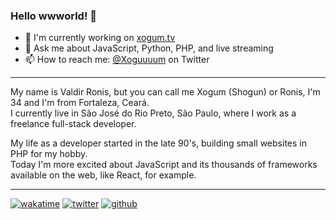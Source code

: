 ### Hello wwworld! 👋

- 🔭 I'm currently working on [xogum.tv](https://xogum.tv)
- 💬 Ask me about JavaScript, Python, PHP, and live streaming
- 📫 How to reach me: [@Xoguuuum](https://twitter.com/xoguuuum) on Twitter

---

My name is Valdir Ronis, but you can call me Xogum (Shogun) or Ronis, I'm 34 and I'm from Fortaleza, Ceará.  
I currently live in São José do Rio Preto, São Paulo, where I work as a freelance full-stack developer.

My life as a developer started in the late 90's, building small websites in PHP for my hobby.  
Today I'm more excited about JavaScript and its thousands of frameworks available on the web, like React, for example.

---

[![wakatime](https://wakatime.com/badge/user/d91b665e-c663-47e8-8ec6-53cdbc729a68.svg)](https://wakatime.com/@xogum)
[![twitter](https://img.shields.io/twitter/follow/xoguuuum?label=followers&logo=twitter&color=%23007ec6&style=plastic)](https://twitter.com/xoguuuum)
[![github](https://img.shields.io/github/followers/xoguuuum?logo=github&style=plastic)](https://github.com/xoguuuum?tab=followers)
